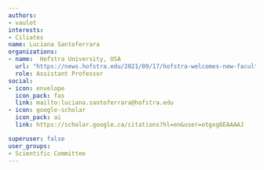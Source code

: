 ```yaml
---
authors:
- vaulot
interests:
- Ciliates
name: Luciana Santoferrara
organizations:
- name:  Hofstra University, USA
  url: "https://news.hofstra.edu/2021/09/17/hofstra-welcomes-new-faculty-5/"
  role: Assistant Professor
social:
- icon: envelope
  icon_pack: fas
  link: mailto:luciana.santoferrara@hofstra.edu
- icon: google-scholar
  icon_pack: ai
  link: https://scholar.google.ca/citations?hl=en&user=otgxg8EAAAAJ

superuser: false
user_groups:
- Scientific Committee
---
```

